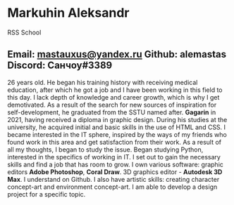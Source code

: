 # Markuhin Aleksandr
RSS School
## Email: mastauxus@yandex.ru Github: alemastas Discord: Санчоу#3389

26 years old. He began his training history with receiving medical education, after which he got a job and I have been working in this field to this day. I lack depth of knowledge and career growth, which is why I get demotivated. As a result of the search for new sources of inspiration for self-development, he graduated from the SSTU named after. **Gagarin** in 2021, having received a diploma in graphic design. During his studies at the university, he acquired initial and basic skills in the use of HTML and CSS. I became interested in the IT sphere, inspired by the ways of my friends who found work in this area and get satisfaction from their work. As a result of all my thoughts, I began to study the issue. Began studying Python, interested in the specifics of working in IT. I set out to gain the necessary skills and find a job that has room to grow.
I own various software: graphic editors **Adobe Photoshop**, **Coral Draw**. 3D graphics editor - **Autodesk 3D Max**. I understand on Github. I also have artistic skills: creating character concept-art and environment concept-art. I am able to develop a design project for a specific topic.
